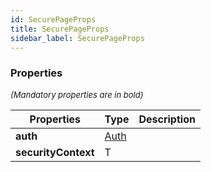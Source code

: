```yaml
---
id: SecurePageProps
title: SecurePageProps
sidebar_label: SecurePageProps
---
```




### Properties

<font size="2"><i>(Mandatory properties are in bold)</i></font>

| Properties | Type | Description |
| --------- | ---- | ----------- |
| **auth** | [Auth](/framework-api/interfaces/Auth.md) |  |
| **securityContext** | T |  |
